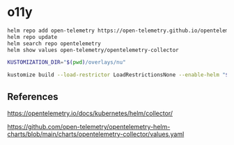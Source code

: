 # o11y

```sh
helm repo add open-telemetry https://open-telemetry.github.io/opentelemetry-helm-charts
helm repo update
helm search repo opentelemetry
helm show values open-telemetry/opentelemetry-collector
```

```sh
KUSTOMIZATION_DIR="$(pwd)/overlays/nu"

kustomize build --load-restrictor LoadRestrictionsNone --enable-helm "${KUSTOMIZATION_DIR}" | kubectl apply --filename -
```

## References

<https://opentelemetry.io/docs/kubernetes/helm/collector/>

<https://github.com/open-telemetry/opentelemetry-helm-charts/blob/main/charts/opentelemetry-collector/values.yaml>
